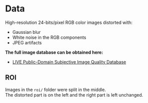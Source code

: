# Data

High-resolution 24-bits/pixel RGB color images distorted with:
* Gaussian blur
* White noise in the RGB components
* JPEG artifacts

**The full image database can be obtained here:**

* [LIVE Public-Domain Subjective Image Quality Database](https://live.ece.utexas.edu/research/quality/subjective.htm)

## ROI

Images in the `roi/` folder were split in the middle.  
The distorted part is on the left and the right part is left unchanged.

